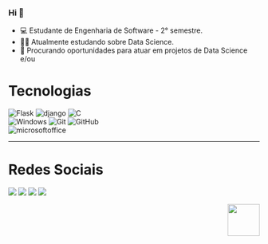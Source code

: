 

### Hi 👋

- 💻 Estudante de Engenharia de Software - 2° semestre.
- 👩‍💻 Atualmente estudando sobre Data Science.
- 🤝 Procurando oportunidades para atuar em projetos de Data Science e/ou


# Tecnologias
 <div align="left" style="width: 40%;>
    <div>
      <img alt="Python" src="https://img.shields.io/badge/python-100000?style=for-the-badge&logo=python&logoColor=blue">
      <img alt="Flask" src="https://img.shields.io/badge/Flask-100000?style=for-the-badge&logo=flask">
      <img alt="django" src="https://img.shields.io/badge/django-100000?style=for-the-badge&logo=django&logoColor=green">
      <img alt="C" src="https://img.shields.io/badge/C-100000?style=for-the-badge&logo=c">
      <img alt="Windows" src="https://img.shields.io/badge/windows-100000?style=for-the-badge&logo=windows&logoColor=blue">
      <img alt="Git" src="https://img.shields.io/badge/git-100000?style=for-the-badge&logo=git">
      <img alt="GitHub" src="https://img.shields.io/badge/github-100000?style=for-the-badge&logo=github">
      <img alt="microsoftoffice" src="https://img.shields.io/badge/microsoftoffice-100000?style=for-the-badge&logo=microsoftoffice&logoColor=violet">
    </div>
    <hr height="1">

# Redes Sociais
       
[<img src="https://img.shields.io/badge/twitter-%231DA1F2.svg?&style=for-the-badge&logo=twitter&logoColor=white" />](https://twitter.com/httpxdoc) [<img src="https://img.shields.io/badge/linkedin-%230077B5.svg?&style=for-the-badge&logo=linkedin&logoColor=white" />](https://www.linkedin.com/in/neverbecruel/) [<img src = "https://img.shields.io/badge/instagram-%23E4405F.svg?&style=for-the-badge&logo=instagram&logoColor=white">](https://www.instagram.com/oieusouojaoo/) [<img src = "https://img.shields.io/badge/facebook-%231877F2.svg?&style=for-the-badge&logo=facebook&logoColor=white">](https://www.facebook.com/profile.php?id=100006990286257)

</div>

<div align="right" width:64px>
<img src="https://brittanychiang.com/_next/image?url=%2Fimages%2Ftardis%2Frotate.gif&w=128&q=75" width="64" >

          
</div>
